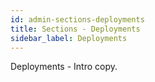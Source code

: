 ```yaml
---
id: admin-sections-deployments
title: Sections - Deployments
sidebar_label: Deployments
---
```


Deployments - Intro copy.
